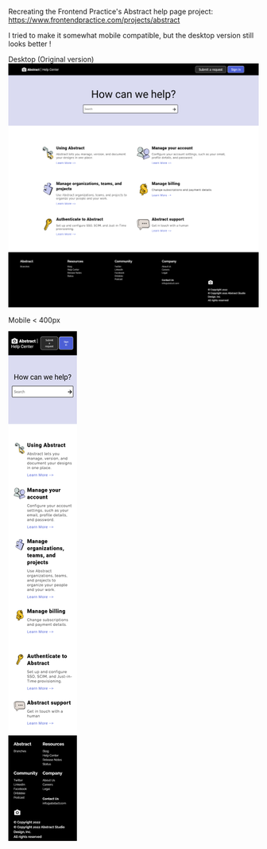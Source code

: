Recreating the Frontend Practice's Abstract help page project:
https://www.frontendpractice.com/projects/abstract

I tried to make it somewhat mobile compatible, but the desktop version still looks better !

Desktop (Original version)
![Desktop](./screenshots/Desktop.png?raw=true)

Mobile < 400px

![Mobile](./screenshots/Mobile.png?raw=true)
